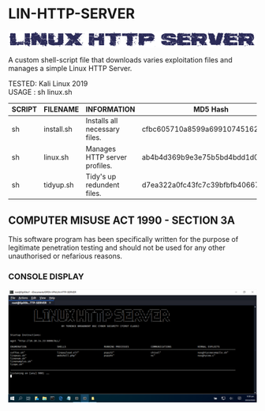 # LIN-HTTP-SERVER
![Screenshot](picture0.png)

A custom shell-script file that downloads varies exploitation files and manages a simple Linux HTTP Server.

TESTED: Kali Linux 2019 <br>
USAGE : sh linux.sh

| SCRIPT | FILENAME    | INFORMATION                   | MD5 Hash                         | Version |
|------  |------       | -------                       | ----                             | ----   |
| sh     | install.sh  | Installs all necessary files. | cfbc605710a8599a699107451624903a | abc123 |
| sh     | linux.sh    | Manages HTTP server profiles. | ab4b4d369b9e3e75b5bd4bdd1d05af68 | abc123 |
| sh     | tidyup.sh   | Tidy's up redundent files.    | d7ea322a0fc43fc7c39bfbfb40667cc8 | abc123 | 


## COMPUTER MISUSE ACT 1990 - SECTION 3A
This software program has been specifically written for the purpose of legitimate penetration testing and should not be used for any other unauthorised or nefarious reasons.


### CONSOLE DISPLAY
![Screenshot](picture1.png)
